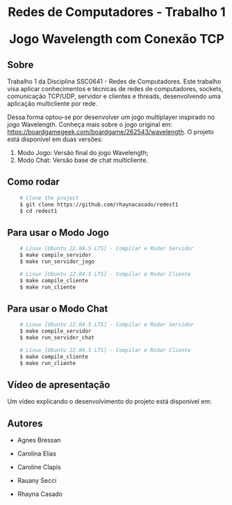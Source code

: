 <h1 align="center">
    <p> Redes de Computadores - Trabalho 1  </p>
    <pp> Jogo Wavelength com Conexão TCP  </pp>
</h1>

## Sobre

Trabalho 1 da Disciplina SSC0641 - Redes de Computadores. Este trabalho visa aplicar conhecimentos e técnicas de redes de computadores, sockets, comunicação TCP/UDP, servidor e clientes e threads, desenvolvendo uma aplicação multicliente por rede.

Dessa forma optou-se por desenvolver um jogo multiplayer inspirado no jogo Wavelength. Conheça mais sobre o jogo original em: https://boardgamegeek.com/boardgame/262543/wavelength. O projeto está disponível em duas versões:
  1) Modo Jogo: Versão final do jogo Wavelength;
  2) Modo Chat: Versão base de chat multicliente.

## Como rodar

```bash
    # Clone the project
    $ git clone https://github.com/rhaynacasado/redest1
    $ cd redest1

```
## Para usar o Modo Jogo

```bash
    # Linux [Ubuntu 22.04.5 LTS] - Compilar e Rodar Servidor
    $ make compile_servidor
    $ make run_servidor_jogo

    # Linux [Ubuntu 22.04.5 LTS] - Compilar e Rodar Cliente
    $ make compile_cliente
    $ make run_cliente

```

## Para usar o Modo Chat

```bash
    # Linux [Ubuntu 22.04.5 LTS] - Compilar e Rodar Servidor
    $ make compile_servidor
    $ make run_servidor_chat

    # Linux [Ubuntu 22.04.5 LTS] - Compilar e Rodar Cliente
    $ make compile_cliente
    $ make run_cliente

```
## Vídeo de apresentação

Um vídeo explicando o desenvolvimento do projeto está disponível em: 

## Autores

- Agnes Bressan

- Carolina Elias

- Caroline Clapis

- Rauany Secci

- Rhayna Casado
